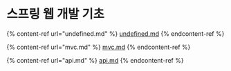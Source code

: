 # 스프링 웹 개발 기초

{% content-ref url="undefined.md" %}
[undefined.md](undefined.md)
{% endcontent-ref %}

{% content-ref url="mvc.md" %}
[mvc.md](mvc.md)
{% endcontent-ref %}

{% content-ref url="api.md" %}
[api.md](api.md)
{% endcontent-ref %}
